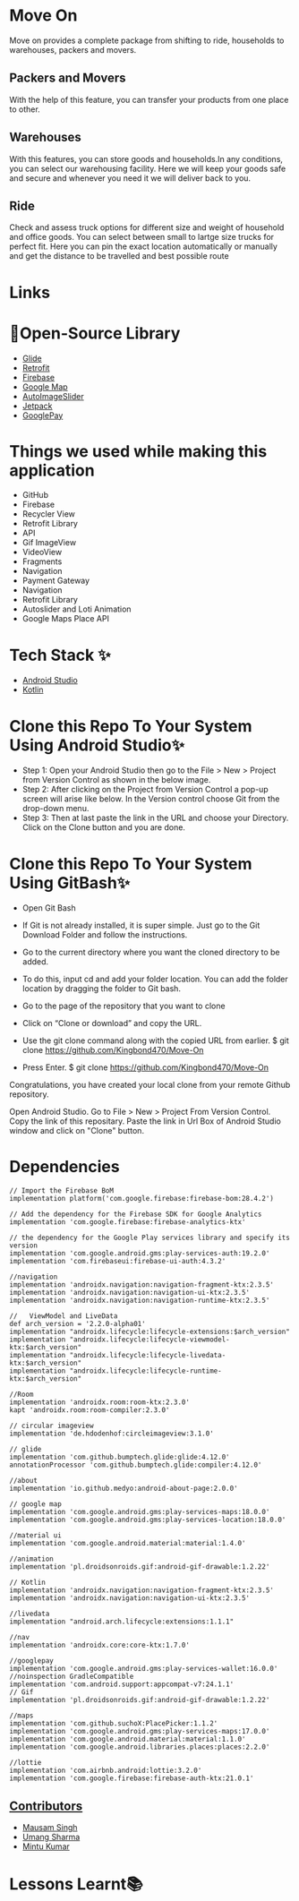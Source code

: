 # Move On
Move on provides a complete package from shifting to ride, households to warehouses, packers and movers.

## Packers and Movers
With the help of this feature, you can transfer your products from one place to other.

## Warehouses
With this features, you can store goods and households.In any conditions, you can select our warehousing facility. Here we will keep your goods safe and secure and
whenever you need it we will deliver back to you.

## Ride
Check and assess truck options for different size and weight of household and office goods. You can select between small to lartge size trucks for perfect fit. Here you can pin the exact location automatically or manually and get the distance to be travelled and best possible route

# Links

# 🔗Open-Source Library

* [Glide](https://github.com/bumptech/glide)
* [Retrofit](https://square.github.io/retrofit/)
* [Firebase](https://firebase.google.com/docs/auth)
* [Google Map](https://developers.google.com/maps)
* [AutoImageSlider](https://github.com/smarteist/Android-Image-Slider)
* [Jetpack](https://developer.android.com/jetpack)
* [GooglePay](https://developers.google.com/pay/api/android/guides/tutorial)

# Things we used while making this application

* GitHub
* Firebase
* Recycler View
* Retrofit Library
* API
* Gif ImageView
* VideoView
* Fragments
* Navigation
* Payment Gateway
* Navigation
* Retrofit Library
* Autoslider and Loti Animation
* Google Maps Place API

# Tech Stack ✨

* [Android Studio](https://developer.android.com/studio)
* [Kotlin](https://kotlinlang.org/)

# Clone this Repo To Your System Using Android Studio✨

* Step 1: Open your Android Studio then go to the File > New > Project from Version Control as shown in the below image.
* Step 2: After clicking on the Project from Version Control a pop-up screen will arise like below. In the Version control choose Git from the drop-down menu.
* Step 3: Then at last paste the link in the URL and choose your Directory. Click on the Clone button and you are done.

# Clone this Repo To Your System Using GitBash✨

* Open Git Bash

* If Git is not already installed, it is super simple. Just go to the Git Download Folder and follow the instructions.

* Go to the current directory where you want the cloned directory to be added.

* To do this, input cd and add your folder location. You can add the folder location by dragging the folder to Git bash.

* Go to the page of the repository that you want to clone

* Click on “Clone or download” and copy the URL.

* Use the git clone command along with the copied URL from earlier. $ git clone https://github.com/Kingbond470/Move-On

* Press Enter. $ git clone https://github.com/Kingbond470/Move-On 

Congratulations, you have created your local clone from your remote Github repository.

Open Android Studio. Go to File > New > Project From Version Control. Copy the link of this repositary. Paste the link in Url Box of Android Studio window and click on "Clone" button.


# Dependencies 

    // Import the Firebase BoM
    implementation platform('com.google.firebase:firebase-bom:28.4.2')

    // Add the dependency for the Firebase SDK for Google Analytics
    implementation 'com.google.firebase:firebase-analytics-ktx'
    
    // the dependency for the Google Play services library and specify its version
    implementation 'com.google.android.gms:play-services-auth:19.2.0'
    implementation 'com.firebaseui:firebase-ui-auth:4.3.2'

    //navigation
    implementation 'androidx.navigation:navigation-fragment-ktx:2.3.5'
    implementation 'androidx.navigation:navigation-ui-ktx:2.3.5'
    implementation 'androidx.navigation:navigation-runtime-ktx:2.3.5'

    //   ViewModel and LiveData
    def arch_version = '2.2.0-alpha01'
    implementation "androidx.lifecycle:lifecycle-extensions:$arch_version"
    implementation "androidx.lifecycle:lifecycle-viewmodel-ktx:$arch_version"
    implementation "androidx.lifecycle:lifecycle-livedata-ktx:$arch_version"
    implementation "androidx.lifecycle:lifecycle-runtime-ktx:$arch_version"

    //Room
    implementation 'androidx.room:room-ktx:2.3.0'
    kapt 'androidx.room:room-compiler:2.3.0'

    // circular imageview
    implementation 'de.hdodenhof:circleimageview:3.1.0'

    // glide
    implementation 'com.github.bumptech.glide:glide:4.12.0'
    annotationProcessor 'com.github.bumptech.glide:compiler:4.12.0'

    //about
    implementation 'io.github.medyo:android-about-page:2.0.0'

    // google map
    implementation 'com.google.android.gms:play-services-maps:18.0.0'
    implementation 'com.google.android.gms:play-services-location:18.0.0'

    //material ui
    implementation 'com.google.android.material:material:1.4.0'

    //animation
    implementation 'pl.droidsonroids.gif:android-gif-drawable:1.2.22'

    // Kotlin
    implementation 'androidx.navigation:navigation-fragment-ktx:2.3.5'
    implementation 'androidx.navigation:navigation-ui-ktx:2.3.5'

    //livedata
    implementation "android.arch.lifecycle:extensions:1.1.1"

    //nav
    implementation 'androidx.core:core-ktx:1.7.0'

    //googlepay
    implementation 'com.google.android.gms:play-services-wallet:16.0.0'
    //noinspection GradleCompatible
    implementation 'com.android.support:appcompat-v7:24.1.1'
    // Gif
    implementation 'pl.droidsonroids.gif:android-gif-drawable:1.2.22'

    //maps
    implementation 'com.github.suchoX:PlacePicker:1.1.2'
    implementation 'com.google.android.gms:play-services-maps:17.0.0'
    implementation 'com.google.android.material:material:1.1.0'
    implementation 'com.google.android.libraries.places:places:2.2.0'

    //lottie
    implementation 'com.airbnb.android:lottie:3.2.0'
    implementation 'com.google.firebase:firebase-auth-ktx:21.0.1'
    
## [Contributors](#Contributors)

- [Mausam Singh](https://github.com/Kingbond470)
- [Umang Sharma](https://github.com/umangsh28)
- [Mintu Kumar](https://github.com/MINTU325)

    
# Lessons Learnt📚

